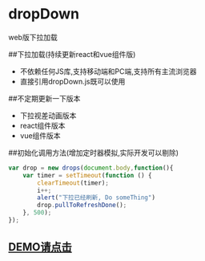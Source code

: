 # dropDown

web版下拉加载

##下拉加载(持续更新react和vue组件版)

* 不依赖任何JS库,支持移动端和PC端,支持所有主流浏览器
* 直接引用dropDown.js既可以使用

##不定期更新一下版本

* 下拉视差动画版本
* react组件版本
* vue组件版本

##初始化调用方法(增加定时器模拟,实际开发可以剔除)

```js
var drop = new drops(document.body,function(){
	var timer = setTimeout(function () {
        clearTimeout(timer);
        i++;
        alert("下拉已经刷新, Do someThing")
    	drop.pullToRefreshDone();
    }, 500);
});
```

## [DEMO请点击](http://weiqunwang.net/dropDown/demo.html)
